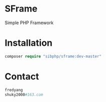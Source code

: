 SFrame
======

Simple PHP Framework

# Installation
```php
composer require "sibphp/sframe:dev-master"
```

# Contact
```php
fredyang
shuky2000#163.com
```
